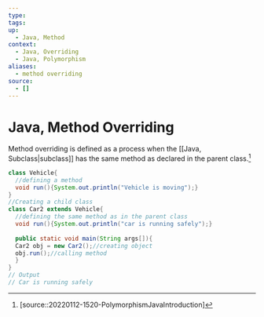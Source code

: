 ```yaml
---
type:
tags: 
up:
  - Java, Method
context:
  - Java, Overriding
  - Java, Polymorphism
aliases:
  - method overriding
source:
  - []
---
```


# Java, Method Overriding

Method overriding is defined as a process when the [[Java, Subclass|subclass]] has the same method as declared in the parent class.[^1]

```java
class Vehicle{  
  //defining a method  
  void run(){System.out.println("Vehicle is moving");}  
}  
//Creating a child class  
class Car2 extends Vehicle{  
  //defining the same method as in the parent class  
  void run(){System.out.println("car is running safely");}  
  
  public static void main(String args[]){  
  Car2 obj = new Car2();//creating object  
  obj.run();//calling method  
  }  
}
// Output
// Car is running safely
```

[^1]: [source::20220112-1520-PolymorphismJavaIntroduction]
